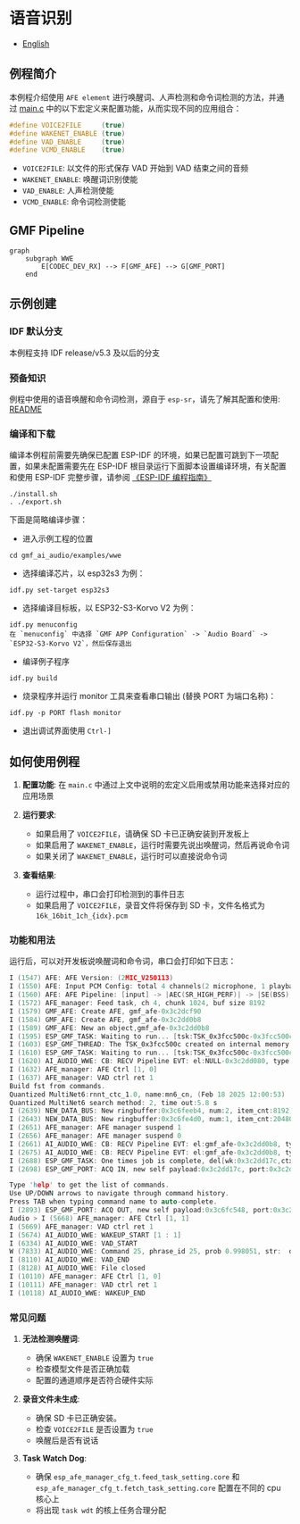 # 语音识别

- [English](./README.md)

## 例程简介

本例程介绍使用 `AFE element` 进行唤醒词、人声检测和命令词检测的方法，并通过 [main.c](./main/main.c) 中的以下宏定义来配置功能，从而实现不同的应用组合：

```c
#define VOICE2FILE     (true)
#define WAKENET_ENABLE (true)
#define VAD_ENABLE     (true)
#define VCMD_ENABLE    (true)
```

- `VOICE2FILE`: 以文件的形式保存 VAD 开始到 VAD 结束之间的音频
- `WAKENET_ENABLE`: 唤醒词识别使能
- `VAD_ENABLE`: 人声检测使能
- `VCMD_ENABLE`: 命令词检测使能

## GMF Pipeline

```mermaid
graph
    subgraph WWE
        E[CODEC_DEV_RX] --> F[GMF_AFE] --> G[GMF_PORT]
    end
```

## 示例创建

### IDF 默认分支

本例程支持 IDF release/v5.3 及以后的分支

### 预备知识

例程中使用的语音唤醒和命令词检测，源自于 `esp-sr`，请先了解其配置和使用: [README](https://github.com/espressif/esp-sr/blob/master/README.md)

### 编译和下载

编译本例程前需要先确保已配置 ESP-IDF 的环境，如果已配置可跳到下一项配置，如果未配置需要先在 ESP-IDF 根目录运行下面脚本设置编译环境，有关配置和使用 ESP-IDF 完整步骤，请参阅 [《ESP-IDF 编程指南》](https://docs.espressif.com/projects/esp-idf/zh_CN/latest/esp32s3/index.html)

```
./install.sh
. ./export.sh
```

下面是简略编译步骤：

- 进入示例工程的位置

```
cd gmf_ai_audio/examples/wwe
```

- 选择编译芯片，以 esp32s3 为例：

```
idf.py set-target esp32s3
```
- 选择编译目标板，以 ESP32-S3-Korvo V2 为例：

```
idf.py menuconfig
在 `menuconfig` 中选择 `GMF APP Configuration` -> `Audio Board` -> `ESP32-S3-Korvo V2`，然后保存退出
```

- 编译例子程序

```
idf.py build
```

- 烧录程序并运行 monitor 工具来查看串口输出 (替换 PORT 为端口名称)：

```
idf.py -p PORT flash monitor
```

- 退出调试界面使用 `Ctrl-]`

## 如何使用例程

1. **配置功能**: 在 `main.c` 中通过上文中说明的宏定义启用或禁用功能来选择对应的应用场景

2. **运行要求**:
   - 如果启用了 `VOICE2FILE`，请确保 SD 卡已正确安装到开发板上
   - 如果启用了 `WAKENET_ENABLE`，运行时需要先说出唤醒词，然后再说命令词
   - 如果关闭了 `WAKENET_ENABLE`，运行时可以直接说命令词

3. **查看结果**:
   - 运行过程中，串口会打印检测到的事件日志
   - 如果启用了 `VOICE2FILE`，录音文件将保存到 SD 卡，文件名格式为 `16k_16bit_1ch_{idx}.pcm`

### 功能和用法

运行后，可以对开发板说唤醒词和命令词，串口会打印如下日志：

```c
I (1547) AFE: AFE Version: (2MIC_V250113)
I (1550) AFE: Input PCM Config: total 4 channels(2 microphone, 1 playback), sample rate:16000
I (1560) AFE: AFE Pipeline: [input] -> |AEC(SR_HIGH_PERF)| -> |SE(BSS)| -> |VAD(WebRTC)| -> |WakeNet(wn9_hilexin,)| -> [output]
I (1572) AFE_manager: Feed task, ch 4, chunk 1024, buf size 8192
I (1579) GMF_AFE: Create AFE, gmf_afe-0x3c2dcf90
I (1584) GMF_AFE: Create AFE, gmf_afe-0x3c2dd0b8
I (1589) GMF_AFE: New an object,gmf_afe-0x3c2dd0b8
I (1595) ESP_GMF_TASK: Waiting to run... [tsk:TSK_0x3fcc500c-0x3fcc500c, wk:0x0, run:0]
I (1603) ESP_GMF_THREAD: The TSK_0x3fcc500c created on internal memory
I (1610) ESP_GMF_TASK: Waiting to run... [tsk:TSK_0x3fcc500c-0x3fcc500c, wk:0x3c2dd17c, run:0]
I (1620) AI_AUDIO_WWE: CB: RECV Pipeline EVT: el:NULL-0x3c2dd080, type:8192, sub:ESP_GMF_EVENT_STATE_OPENING, payload:0x0, size:0,0x0
I (1632) AFE_manager: AFE Ctrl [1, 0]
I (1637) AFE_manager: VAD ctrl ret 1
Build fst from commands.
Quantized MultiNet6:rnnt_ctc_1.0, name:mn6_cn, (Feb 18 2025 12:00:53)
Quantized MultiNet6 search method: 2, time out:5.8 s
I (2639) NEW_DATA_BUS: New ringbuffer:0x3c6feeb4, num:2, item_cnt:8192, db:0x3c6e2b3c
I (2643) NEW_DATA_BUS: New ringbuffer:0x3c6fe4d0, num:1, item_cnt:20480, db:0x3c6fcbd8
I (2651) AFE_manager: AFE manager suspend 1
I (2656) AFE_manager: AFE manager suspend 0
I (2661) AI_AUDIO_WWE: CB: RECV Pipeline EVT: el:gmf_afe-0x3c2dd0b8, type:12288, sub:ESP_GMF_EVENT_STATE_INITIALIZED, payload:0x3fccd920, size:12,0x0
I (2675) AI_AUDIO_WWE: CB: RECV Pipeline EVT: el:gmf_afe-0x3c2dd0b8, type:8192, sub:ESP_GMF_EVENT_STATE_RUNNING, payload:0x0, size:0,0x0
I (2688) ESP_GMF_TASK: One times job is complete, del[wk:0x3c2dd17c,ctx:0x3c2dd0b8, label:gmf_afe_open]
I (2698) ESP_GMF_PORT: ACQ IN, new self payload:0x3c2dd17c, port:0x3c2dd240, el:0x3c2dd0b8-gmf_afe

Type 'help' to get the list of commands.
Use UP/DOWN arrows to navigate through command history.
Press TAB when typing command name to auto-complete.
I (2893) ESP_GMF_PORT: ACQ OUT, new self payload:0x3c6fc548, port:0x3c2dd280, el:0x3c2dd0b8-gmf_afe
Audio > I (5668) AFE_manager: AFE Ctrl [1, 1]
I (5669) AFE_manager: VAD ctrl ret 1
I (5674) AI_AUDIO_WWE: WAKEUP_START [1 : 1]
I (6334) AI_AUDIO_WWE: VAD_START
W (7833) AI_AUDIO_WWE: Command 25, phrase_id 25, prob 0.998051, str:  da kai kong tiao
I (8110) AI_AUDIO_WWE: VAD_END
I (8128) AI_AUDIO_WWE: File closed
I (10110) AFE_manager: AFE Ctrl [1, 0]
I (10111) AFE_manager: VAD ctrl ret 1
I (10118) AI_AUDIO_WWE: WAKEUP_END
```

### 常见问题

1. **无法检测唤醒词**:
   - 确保 `WAKENET_ENABLE` 设置为 `true`
   - 检查模型文件是否正确加载
   - 配置的通道顺序是否符合硬件实际

2. **录音文件未生成**:
   - 确保 SD 卡已正确安装。
   - 检查 `VOICE2FILE` 是否设置为 `true`
   - 唤醒后是否有说话

3. **Task Watch Dog**:
   - 确保 `esp_afe_manager_cfg_t.feed_task_setting.core` 和 `esp_afe_manager_cfg_t.fetch_task_setting.core` 配置在不同的 cpu 核心上
   - 将出现 `task wdt` 的核上任务合理分配
